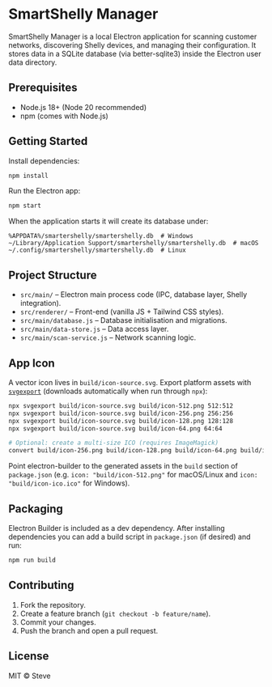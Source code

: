 # SmartShelly Manager

SmartShelly Manager is a local Electron application for scanning customer networks, discovering Shelly devices, and managing their configuration. It stores data in a SQLite database (via better-sqlite3) inside the Electron user data directory.

## Prerequisites

- Node.js 18+ (Node 20 recommended)
- npm (comes with Node.js)

## Getting Started

Install dependencies:

```bash
npm install
```

Run the Electron app:

```bash
npm start
```

When the application starts it will create its database under:

```
%APPDATA%/smartershelly/smartershelly.db  # Windows
~/Library/Application Support/smartershelly/smartershelly.db  # macOS
~/.config/smartershelly/smartershelly.db  # Linux
```

## Project Structure

- `src/main/` – Electron main process code (IPC, database layer, Shelly integration).
- `src/renderer/` – Front-end (vanilla JS + Tailwind CSS styles).
- `src/main/database.js` – Database initialisation and migrations.
- `src/main/data-store.js` – Data access layer.
- `src/main/scan-service.js` – Network scanning logic.

## App Icon

A vector icon lives in `build/icon-source.svg`. Export platform assets with [`svgexport`](https://github.com/shakiba/svgexport) (downloads automatically when run through `npx`):

```bash
npx svgexport build/icon-source.svg build/icon-512.png 512:512
npx svgexport build/icon-source.svg build/icon-256.png 256:256
npx svgexport build/icon-source.svg build/icon-128.png 128:128
npx svgexport build/icon-source.svg build/icon-64.png 64:64

# Optional: create a multi-size ICO (requires ImageMagick)
convert build/icon-256.png build/icon-128.png build/icon-64.png build/icon-ico.ico
```

Point electron-builder to the generated assets in the `build` section of `package.json` (e.g. `icon: "build/icon-512.png"` for macOS/Linux and `icon: "build/icon-ico.ico"` for Windows).

## Packaging

Electron Builder is included as a dev dependency. After installing dependencies you can add a build script in `package.json` (if desired) and run:

```bash
npm run build
```

## Contributing

1. Fork the repository.
2. Create a feature branch (`git checkout -b feature/name`).
3. Commit your changes.
4. Push the branch and open a pull request.

## License

MIT © Steve
